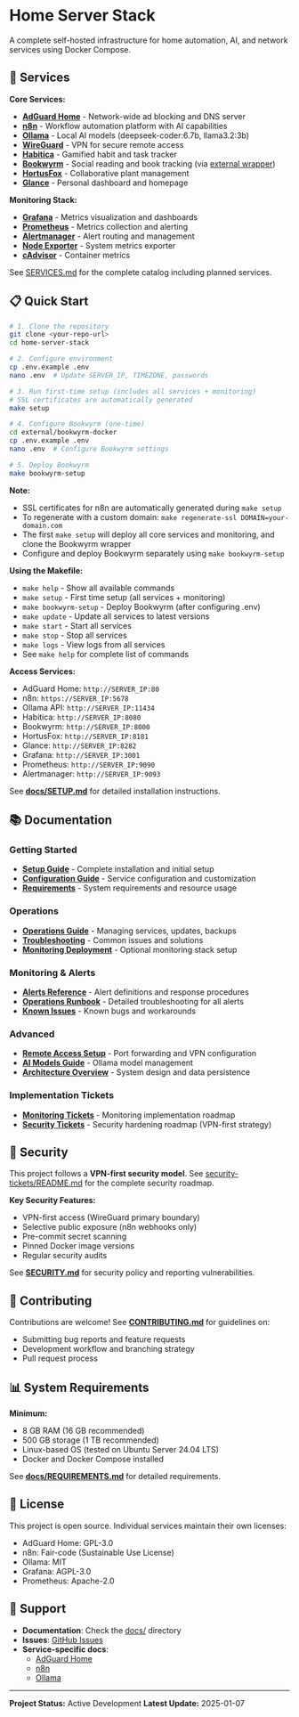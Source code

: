 # Home Server Stack

A complete self-hosted infrastructure for home automation, AI, and network services using Docker Compose.

## 🚀 Services

**Core Services:**
- **[AdGuard Home](https://github.com/AdguardTeam/AdGuardHome)** - Network-wide ad blocking and DNS server
- **[n8n](https://github.com/n8n-io/n8n)** - Workflow automation platform with AI capabilities
- **[Ollama](https://github.com/ollama/ollama)** - Local AI models (deepseek-coder:6.7b, llama3.2:3b)
- **[WireGuard](https://github.com/wireguard)** - VPN for secure remote access
- **[Habitica](https://github.com/HabitRPG/habitica)** - Gamified habit and task tracker
- **[Bookwyrm](https://github.com/bookwyrm-social/bookwyrm)** - Social reading and book tracking (via [external wrapper](https://github.com/josephradford/bookwyrm-docker))
- **[HortusFox](https://github.com/danielbrendel/hortusfox-web)** - Collaborative plant management
- **[Glance](https://github.com/glanceapp/glance)** - Personal dashboard and homepage

**Monitoring Stack:**
- **[Grafana](https://github.com/grafana/grafana)** - Metrics visualization and dashboards
- **[Prometheus](https://github.com/prometheus/prometheus)** - Metrics collection and alerting
- **[Alertmanager](https://github.com/prometheus/alertmanager)** - Alert routing and management
- **[Node Exporter](https://github.com/prometheus/node_exporter)** - System metrics exporter
- **[cAdvisor](https://github.com/google/cadvisor)** - Container metrics

See [SERVICES.md](SERVICES.md) for the complete catalog including planned services.

## 📋 Quick Start

```bash
# 1. Clone the repository
git clone <your-repo-url>
cd home-server-stack

# 2. Configure environment
cp .env.example .env
nano .env  # Update SERVER_IP, TIMEZONE, passwords

# 3. Run first-time setup (includes all services + monitoring)
# SSL certificates are automatically generated
make setup

# 4. Configure Bookwyrm (one-time)
cd external/bookwyrm-docker
cp .env.example .env
nano .env  # Configure Bookwyrm settings

# 5. Deploy Bookwyrm
make bookwyrm-setup
```

**Note:**
- SSL certificates for n8n are automatically generated during `make setup`
- To regenerate with a custom domain: `make regenerate-ssl DOMAIN=your-domain.com`
- The first `make setup` will deploy all core services and monitoring, and clone the Bookwyrm wrapper
- Configure and deploy Bookwyrm separately using `make bookwyrm-setup`

**Using the Makefile:**
- `make help` - Show all available commands
- `make setup` - First time setup (all services + monitoring)
- `make bookwyrm-setup` - Deploy Bookwyrm (after configuring .env)
- `make update` - Update all services to latest versions
- `make start` - Start all services
- `make stop` - Stop all services
- `make logs` - View logs from all services
- See `make help` for complete list of commands

**Access Services:**
- AdGuard Home: `http://SERVER_IP:80`
- n8n: `https://SERVER_IP:5678`
- Ollama API: `http://SERVER_IP:11434`
- Habitica: `http://SERVER_IP:8080`
- Bookwyrm: `http://SERVER_IP:8000`
- HortusFox: `http://SERVER_IP:8181`
- Glance: `http://SERVER_IP:8282`
- Grafana: `http://SERVER_IP:3001`
- Prometheus: `http://SERVER_IP:9090`
- Alertmanager: `http://SERVER_IP:9093`

See **[docs/SETUP.md](docs/SETUP.md)** for detailed installation instructions.

## 📚 Documentation

### Getting Started
- **[Setup Guide](docs/SETUP.md)** - Complete installation and initial setup
- **[Configuration Guide](docs/CONFIGURATION.md)** - Service configuration and customization
- **[Requirements](docs/REQUIREMENTS.md)** - System requirements and resource usage

### Operations
- **[Operations Guide](docs/OPERATIONS.md)** - Managing services, updates, backups
- **[Troubleshooting](docs/TROUBLESHOOTING.md)** - Common issues and solutions
- **[Monitoring Deployment](docs/MONITORING_DEPLOYMENT.md)** - Optional monitoring stack setup

### Monitoring & Alerts
- **[Alerts Reference](docs/ALERTS.md)** - Alert definitions and response procedures
- **[Operations Runbook](docs/RUNBOOK.md)** - Detailed troubleshooting for all alerts
- **[Known Issues](docs/KNOWN_ISSUES.md)** - Known bugs and workarounds

### Advanced
- **[Remote Access Setup](docs/REMOTE_ACCESS.md)** - Port forwarding and VPN configuration
- **[AI Models Guide](docs/AI_MODELS.md)** - Ollama model management
- **[Architecture Overview](docs/ARCHITECTURE.md)** - System design and data persistence

### Implementation Tickets
- **[Monitoring Tickets](monitoring-tickets/README.md)** - Monitoring implementation roadmap
- **[Security Tickets](security-tickets/README.md)** - Security hardening roadmap (VPN-first strategy)

## 🔐 Security

This project follows a **VPN-first security model**. See [security-tickets/README.md](security-tickets/README.md) for the complete security roadmap.

**Key Security Features:**
- VPN-first access (WireGuard primary boundary)
- Selective public exposure (n8n webhooks only)
- Pre-commit secret scanning
- Pinned Docker image versions
- Regular security audits

See **[SECURITY.md](SECURITY.md)** for security policy and reporting vulnerabilities.

## 🤝 Contributing

Contributions are welcome! See **[CONTRIBUTING.md](CONTRIBUTING.md)** for guidelines on:
- Submitting bug reports and feature requests
- Development workflow and branching strategy
- Pull request process

## 📊 System Requirements

**Minimum:**
- 8 GB RAM (16 GB recommended)
- 500 GB storage (1 TB recommended)
- Linux-based OS (tested on Ubuntu Server 24.04 LTS)
- Docker and Docker Compose installed

See **[docs/REQUIREMENTS.md](docs/REQUIREMENTS.md)** for detailed requirements.

## 📄 License

This project is open source. Individual services maintain their own licenses:
- AdGuard Home: GPL-3.0
- n8n: Fair-code (Sustainable Use License)
- Ollama: MIT
- Grafana: AGPL-3.0
- Prometheus: Apache-2.0

## 💬 Support

- **Documentation**: Check the [docs/](docs/) directory
- **Issues**: [GitHub Issues](https://github.com/josephradford/home-server-stack/issues)
- **Service-specific docs**:
  - [AdGuard Home](https://adguard.com/kb/)
  - [n8n](https://docs.n8n.io/)
  - [Ollama](https://ollama.ai/)

---

**Project Status:** Active Development
**Latest Update:** 2025-01-07
